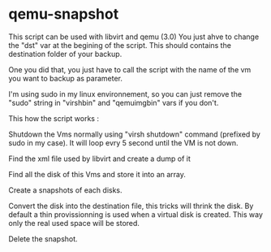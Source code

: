 # qemu-snapshot

This script can be used with libvirt and qemu (3.0)
You just ahve to change the "dst" var at the begining of the script. This should contains the destination folder of your backup.

One you did that, you just have to call the script with the name of the vm you want to backup as parameter.

I'm using sudo in my linux environnement, so you can just remove the "sudo" string in "virshbin" and "qemuimgbin" vars if you don't.

This how the script works :

Shutdown the Vms normally using "virsh shutdown" command (prefixed by sudo in my case). It will loop evry 5 second until the VM is not down.

Find the xml file used by libvirt and create a dump of it

Find all the disk of this Vms and store it into an array.

Create a snapshots of each disks.

Convert the disk into the destination file, this tricks will thrink the disk. By default a thin provissionning is used when a virtual disk is created. This way only the real used space will be stored.

Delete the snapshot.
